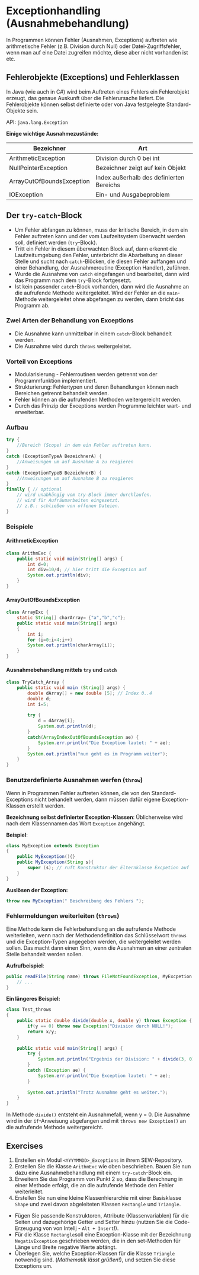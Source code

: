# Exceptionhandling (Ausnahmebehandlung)

In Programmen können Fehler (Ausnahmen, Exceptions) auftreten wie arithmetische Fehler (z.B. Division durch Null) oder Datei-Zugriffsfehler, wenn man auf eine Datei zugreifen möchte, diese aber nicht vorhanden ist etc.

## Fehlerobjekte (Exceptions) und Fehlerklassen
In Java (wie auch in C#) wird beim Auftreten eines Fehlers ein Fehlerobjekt erzeugt, das genaue Auskunft über die Fehlerursache liefert. Die Fehlerobjekte können selbst definierte oder von Java festgelegte Standard-Objekte sein.

API: `java.lang.Exception`

**Einige wichtige Ausnahmezustände:**

| Bezeichner                | Art                                      |
| ------------------------- | ---------------------------------------- |
| ArithmeticException       | Division durch 0 bei int                 |
| NullPointerException      | Bezeichner zeigt auf kein Objekt         |
| ArrayOutOfBoundsException | Index außerhalb des definierten Bereichs |
| IOException               | Ein- und Ausgabeproblem                  |

## Der `try-catch`-Block

- Um Fehler abfangen zu können, muss der kritische Bereich, in dem ein Fehler auftreten kann und der vom Laufzeitsystem überwacht werden soll, definiert werden (`try`-Block).
- Tritt ein Fehler in diesem überwachten Block auf, dann erkennt die Laufzeitumgebung den Fehler,
  unterbricht die Abarbeitung an dieser Stelle und sucht nach `catch`-Blöcken, die diesen Fehler auffangen und einer Behandlung, der Ausnahmeroutine (Exception Handler), zuführen. 
- Wurde die Ausnahme von `catch` eingefangen und bearbeitet, dann wird das Programm nach dem `try`-Block fortgesetzt.
- Ist kein passender `catch`-Block vorhanden, dann wird die Ausnahme an die aufrufende Methode weitergeleitet. Wird der Fehler an die `main`-Methode weitergeleitet ohne abgefangen zu werden, dann bricht das Programm ab.

### Zwei Arten der Behandlung von Exceptions
- Die Ausnahme kann unmittelbar in einem `catch`-Block behandelt werden.
- Die Ausnahme wird durch `throws` weitergeleitet.

### Vorteil von Exceptions
- Modularisierung -  Fehlerroutinen werden getrennt von der Programmfunktion implementiert.
- Strukturierung: Fehlertypen und deren Behandlungen können nach Bereichen getrennt behandelt werden.
- Fehler können an die aufrufenden Methoden weitergereicht werden.
- Durch das Prinzip der Exceptions werden Programme leichter wart- und erweiterbar.

### Aufbau

```java
try {
    //Bereich (Scope) in dem ein Fehler auftreten kann.
}
catch (ExceptionTypeA BezeichnerA) {
    //Anweisungen um auf Ausnahme A zu reagieren
}
catch (ExceptionTypeB BezeichnerB) {
    //Anweisungen um auf Ausnahme B zu reagieren
}
finally { // optional
    // wird unabhängig vom try-Block immer durchlaufen.
	// wird für Aufräumarbeiten eingesetzt.
	// z.B.: schließen von offenen Dateien.
}    
```

### Beispiele

#### ArithmeticException

```java
class ArithmExc {
    public static void main(String[] args) {
        int d=0;
        int div=10/d; // hier tritt die Exception auf
        System.out.println(div);
    }
}
```

#### ArrayOutOfBoundsException

```java
class ArrayExc {
	static String[] charArray= {"a","b","c"};
	public static void main(String[] args)
	{
        int i;
        for (i=0;i<4;i++)
        System.out.println(charArray[i]);
    }
}
```

#### Ausnahmebehandlung mittels `try` und `catch`

```java
class TryCatch_Array {
    public static void main (String[] args) {
        double dArray[] = new double [5]; // Index 0..4
        double d;
        int i=5;
    
        try {
    		d = dArray[i];
    		System.out.println(d);
    	}
    	catch(ArrayIndexOutOfBoundsException ae) {
    		System.err.println("Die Exception lautet: " + ae);
    	}
    	System.out.println("nun geht es im Programm weiter");
    }
}
```

### Benutzerdefinierte Ausnahmen werfen (`throw`)
Wenn in Programmen Fehler auftreten können, die von den Standard-Exceptions nicht behandelt werden, dann müssen dafür eigene Exception-Klassen erstellt werden.

**Bezeichnung selbst definierter Exception-Klassen**: Üblicherweise wird nach dem Klassennamen das Wort `Exception` angehängt.

**Beispiel**:

```java
class MyException extends Exception
{
    public MyException(){}
    public MyException(String s){
    	super (s); // ruft Konstruktor der Elternklasse Excpetion auf
    }
}
```

**Auslösen der Exception:**

```java
throw new MyException(" Beschreibung des Fehlers ");
```

### Fehlermeldungen weiterleiten (`throws`)

Eine Methode kann die Fehlerbehandlung an die aufrufende Methode weiterleiten, wenn nach der Methodendefinition das Schlüsselwort `throws` und die Exception-Typen angegeben werden, die weitergeleitet werden sollen. Das macht dann einen Sinn, wenn die Ausnahmen an einer zentralen Stelle behandelt werden sollen.

**Aufrufbeispiel**:

```java
public readFile(String name) throws FileNotFoundException, MyExcpetion {
    // ...
}
```

**Ein längeres Beispiel:**

```java
class Test_throws
{
    public static double divide(double x, double y) throws Exception {
    	if(y == 0) throw new Exception("Division durch NULL!");
    	return x/y;
    }
    
    public static void main(String[] args) {
        try {
        	System.out.println("Ergebnis der Division: " + divide(3, 0)); 
        }
        catch (Exception ae) {
        	System.err.println("Die Exception lautet: " + ae);
        }
        
        System.out.println("Trotz Ausnahme geht es weiter.");
    }
}
```

In Methode `divide()` entsteht ein Ausnahmefall, wenn y = 0. Die Ausnahme wird in der `if`-Anweisung
abgefangen und mit `throws new Exception()` an die aufrufende Methode weitergereicht.



## Exercises

1. Erstellen ein Modul `<YYYYMMDD>_Exceptions` in ihrem SEW-Repository.
2. Erstellen Sie die Klasse `ArithmExc` wie oben beschrieben. Bauen Sie nun dazu eine Ausnahmebehandlung mit einem `try-catch`-Block ein.
3. Erweitern Sie das Programm von Punkt 2 so, dass die Berechnung in einer Methode erfolgt, die an
  die aufrufende Methode den Fehler weiterleitet.
4. Erstellen Sie nun eine kleine Klassenhierarchie mit einer Basisklasse `Shape` und zwei davon abgeleiteten Klassen `Rectangle` und `Triangle`.
  - Fügen Sie passende Konstruktoren, Attribute (Klassenvariablen) für die Seiten und dazugehörige Getter und Setter hinzu (nutzen Sie die Code-Erzeugung von von Intellj - `Alt + Insert`!).
  - Für die Klasse `Rectangle`soll eine Exception-Klasse mit der Bezeichnung `NegativException` geschrieben werden, die in den set-Methoden für Länge und Breite negative Werte abfängt.
  - Überlegen Sie, welche Exception-Klassen für die Klasse `Triangle` notwendig sind. (*Mathematik lässt grüßen*!), und setzen Sie diese Exceptions um.